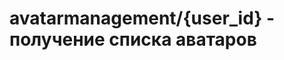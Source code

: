 #  avatarmanagement/{user_id} - получение списка аватаров

<api-endpoint openapi-path="../../specifications/avatars.json" method="GET" endpoint="/api/avatarmanagement/v1/f2fcc6ee-4baa-45f2-a52f-7de82ba836aa"/>